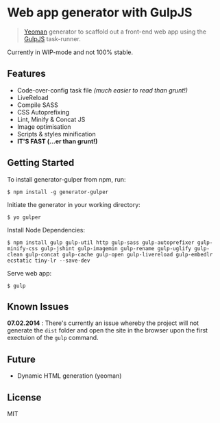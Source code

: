 # Web app generator with GulpJS

> [Yeoman](http://yeoman.io) generator to scaffold out a front-end web app using the [GulpJS](http://gulpjs.com) task-runner. 

Currently in WIP-mode and not 100% stable.

## Features
* Code-over-config task file *(much easier to read than grunt!)*
* LiveReload
* Compile SASS
* CSS Autoprefixing
* Lint, Minify & Concat JS
* Image optimisation
* Scripts & styles minification
* **IT'S FAST (...er than grunt!)**


## Getting Started

To install generator-gulper from npm, run:

```
$ npm install -g generator-gulper
```


Initiate the generator in your working directory:

```
$ yo gulper
```

Install Node Dependencies:
```
$ npm install gulp gulp-util http gulp-sass gulp-autoprefixer gulp-minify-css gulp-jshint gulp-imagemin gulp-rename gulp-uglify gulp-clean gulp-concat gulp-cache gulp-open gulp-livereload gulp-embedlr ecstatic tiny-lr --save-dev
```

Serve web app:
```
$ gulp
```

## Known Issues
**07.02.2014** : There's currently an issue whereby the project will not generate the `dist` folder and open the site in the browser upon the first exectuion of the `gulp` command.

## Future
* Dynamic HTML generation (yeoman)

## License

MIT

